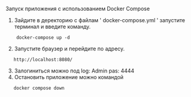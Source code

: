 Запуск приложения с использованием Docker Compose

1. Зайдите в деректорию с файлам ' docker-compose.yml ' запустите терминал и введите команду.
```
    docker-compose up -d
```
2. Запустите браузер и перейдите по адресу.
```
   http://localhost:8080/
```
3. Залогиниться можно под log:  Admin pas:  4444
4. Остановить приложение можно командой
```
   docker compose down
```